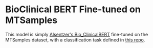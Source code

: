 # BioClinical BERT Fine-tuned on MTSamples
This model is simply [Alsentzer's Bio_ClinicalBERT](https://huggingface.co/emilyalsentzer/Bio_ClinicalBERT) fine-tuned on the MTSamples dataset, with a classification task defined in [this repo](https://github.com/socd06/medical-nlp).